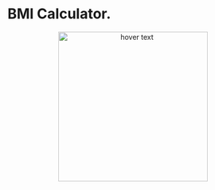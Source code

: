# BMI Calculator.


<p align="center">
  <img src="https://i.ibb.co/82Sxgj5/screenshot.png" width="300" title="hover text">
</p>
